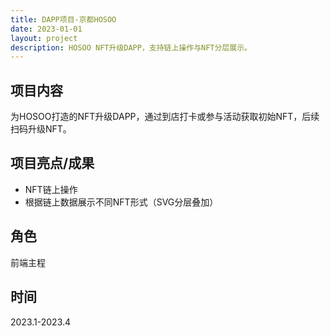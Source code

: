 ```yaml
---
title: DAPP项目-京都HOSOO
date: 2023-01-01
layout: project
description: HOSOO NFT升级DAPP，支持链上操作与NFT分层展示。
---
```


## 项目内容

为HOSOO打造的NFT升级DAPP，通过到店打卡或参与活动获取初始NFT，后续扫码升级NFT。

## 项目亮点/成果

- NFT链上操作
- 根据链上数据展示不同NFT形式（SVG分层叠加）

## 角色

前端主程

## 时间

2023.1-2023.4
